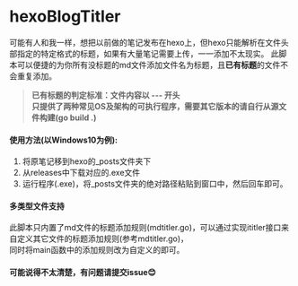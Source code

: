 # hexoBlogTitler
可能有人和我一样，想把以前做的笔记发布在hexo上，但hexo只能解析在文件头部指定的特定格式的标题，如果有大量笔记需要上传，一一添加不太现实。
此脚本可以便捷的为你所有没标题的md文件添加文件名为标题，且**已有标题**的文件不会重复添加。
>  **已有标题的判定标准：文件内容以 --- 开头**   
>  **只提供了两种常见OS及架构的可执行程序，需要其它版本的请自行从源文件构建(go build .)**

#### 使用方法(以Windows10为例): 
1. 将原笔记移到hexo的_posts文件夹下
2. 从releases中下载对应的.exe文件
3. 运行程序(.exe)，将_posts文件夹的绝对路径粘贴到窗口中，然后回车即可。  

#### 多类型文件支持
  此脚本只内置了md文件的标题添加规则(mdtitler.go)，可以通过实现ititler接口来自定义其它文件的标题添加规则(参考mdtitler.go)，   
  同时将main函数中的添加规则改为自定义的即可。
#### 可能说得不太清楚，有问题请提交issue😊
